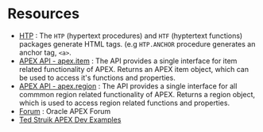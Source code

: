 # Resources
* [HTP](https://docs.oracle.com/cd/B28359_01/appdev.111/b28419/w_htp.htm#BABGJJIH) : 
The `HTP` (hypertext procedures) and `HTF` (hyptertext functions) packages generate HTML tags. (e.g `HTP.ANCHOR` procedure generates an anchor tag, `<a>`.
* [APEX API - apex.item](https://docs.oracle.com/database/apex-5.1/AEAPI/apex-item.htm#AEAPI29446) : The API provides a single interface for item related functionality of APEX. Returns an APEX item object, which can be used to access it's functions and properties.
* [APEX API - apex.region](https://docs.oracle.com/database/apex-5.1/AEAPI/apex-region.htm#AEAPI-GUID-94AA9AD6-BBCB-45FD-9439-D639FF7BB31D) : The API provides a single interface for all commmon region related functionality of APEX. Returns a region object, which is used to access region related functions and properties.
* [Forum](https://community.oracle.com/community/groundbreakers/database/developer-tools/application_express) : Oracle APEX Forum
* [Ted Struik APEX Dev Examples](https://tedstruik-oracle.nl/ords/f?p=25384:1::::::)
